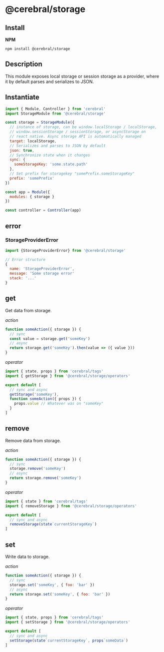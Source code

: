 # @cerebral/storage

## Install

**NPM**

`npm install @cerebral/storage`

## Description

This module exposes local storage or session storage as a provider,
where it by default parses and serializes to JSON.

## Instantiate

```js
import { Module, Controller } from 'cerebral'
import StorageModule from '@cerebral/storage'

const storage = StorageModule({
  // instance of storage, can be window.localStorage / localStorage,
  // window.sessionStorage / sessionStorage, or asyncStorage on
  // react native. Async storage API is automatically managed
  target: localStorage,
  // Serializes and parses to JSON by default
  json: true,
  // Synchronize state when it changes
  sync: {
    someStorageKey: 'some.state.path'
  },
  // Set prefix for storagekey "somePrefix.someStorageKey"
  prefix: 'somePrefix'
})

const app = Module({
  modules: { storage }
})

const controller = Controller(app)
```

## error

### StorageProviderError

```js
import {StorageProviderError} from '@cerebral/storage'

// Error structure
{
  name: 'StorageProviderError',
  message: 'Some storage error'
  stack: '...'  
}
```

## get

Get data from storage.

_action_

```javascript
function someAction({ storage }) {
  // sync
  const value = storage.get('someKey')
  // async
  return storage.get('someKey').then(value => ({ value }))
}
```

_operator_

```javascript
import { state, props } from 'cerebral/tags'
import { getStorage } from '@cerebral/storage/operators'

export default [
  // sync and async
  getStorage('someKey'),
  function someAction({ props }) {
    props.value // Whatever was on "someKey"
  }
]
```

## remove

Remove data from storage.

_action_

```javascript
function someAction({ storage }) {
  // sync
  storage.remove('someKey')
  // async
  return storage.remove('someKey')
}
```

_operator_

```javascript
import { state } from 'cerebral/tags'
import { removeStorage } from '@cerebral/storage/operators'

export default [
  // sync and async
  removeStorage(state`currentStorageKey`)
]
```

## set

Write data to storage.

_action_

```javascript
function someAction({ storage }) {
  // sync
  storage.set('someKey', { foo: 'bar' })
  // async
  return storage.set('someKey', { foo: 'bar' })
}
```

_operator_

```javascript
import { state, props } from 'cerebral/tags'
import { setStorage } from '@cerebral/storage/operators'

export default [
  // sync and async
  setStorage(state`currentStorageKey`, props`someData`)
]
```
